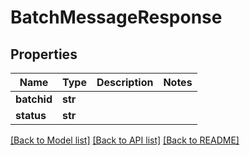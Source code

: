 # BatchMessageResponse

## Properties
Name | Type | Description | Notes
------------ | ------------- | ------------- | -------------
**batchid** | **str** |  | 
**status** | **str** |  | 

[[Back to Model list]](../README.md#documentation-for-models) [[Back to API list]](../README.md#documentation-for-api-endpoints) [[Back to README]](../README.md)


